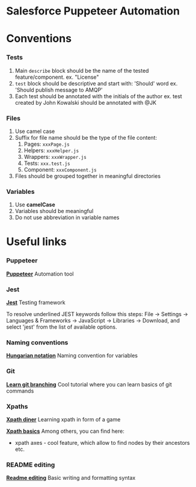 # Salesforce Puppeteer Automation

# Conventions #
### Tests ###
1. Main <code>describe</code> block should be the name of the tested feature/component. ex. "License"
3. <code>test</code> block should be descriptive and start with: 'Should' word ex. 'Should publish message to AMQP'
4. Each test should be annotated with the initials of the author ex. test created by John Kowalski should be annotated with @JK

### Files ###
1. Use camel case
2. Suffix for file name should be the type of the file content:
    1. Pages: <code>xxxPage.js</code>
    2. Helpers: <code>xxxHelper.js</code>
    3. Wrappers: <code>xxxWrapper.js</code>
    4. Tests: <code>xxx.test.js</code>
    5. Component: <code>xxxComponent.js</code>
3. Files should be grouped together in meaningful directories

### Variables ###
1. Use **camelCase**
2. Variables should be meaningful
3. Do not use abbreviation in variable names

# Useful links #
### Puppeteer ###
[**Puppeteer**](https://pptr.dev/) Automation tool

### Jest ###
[**Jest**](https://jestjs.io/docs/puppeteer) Testing framework

To resolve underlined JEST keywords follow this steps:
File -> Settings -> Languages & Frameworks -> JavaScript -> Libraries -> Download, and select 'jest' from the list of available options.

### Naming conventions ###
[**Hungarian notation**](https://en.wikipedia.org/wiki/Hungarian_notation) Naming convention for variables
### Git ###
[**Learn git branching**](https://learngitbranching.js.org/?locale=pl) Cool tutorial where you can learn basics of git commands

### Xpaths ###
[**Xpath diner**](https://topswagcode.com/xpath/#) Learning xpath in form of a game

[**Xpath basics**](https://www.w3schools.com/xml/xpath_intro.asp) Among others, you can find here:
- xpath axes - cool feature, which allow to find nodes by their ancestors etc.

### README editing ###
[**Readme editing**](https://docs.github.com/en/get-started/writing-on-github/getting-started-with-writing-and-formatting-on-github/basic-writing-and-formatting-syntax#links) Basic writing and formatting syntax
